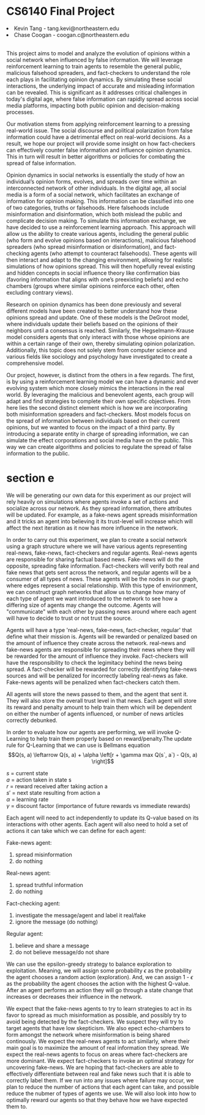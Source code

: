 # CS6140 Final Project

<li> Kevin Tang - tang.kevi@northeastern.edu </li>
<li> Chase Coogan - coogan.c@northeastern.edu </li>
<br>

This project aims to model and analyze the evolution of opinions within a social network when influenced by false information. We will leverage reinforcement learning to train agents to resemble the general public, malicious falsehood spreaders, and fact-checkers to understand the role each plays in facilitating opinion dynamics. By simulating these social interactions, the underlying impact of accurate and misleading information can be revealed. This is significant as it addresses critical challenges in today's digital age, where false information can rapidly spread across social media platforms, impacting both public opinion and decision-making processes.

Our motivation stems from applying reinforcement learning to a pressing real-world issue. The social discourse and political polarization from false information could have a detrimental effect on real-world decisions. As a result, we hope our project will provide some insight on how fact-checkers can effectively counter false information and influence opinion dynamics. This in turn will result in better algorithms or policies for combating the spread of false information.

Opinion dynamics in social networks is essentially the study of how an individual’s opinion forms, evolves, and spreads over time within an interconnected network of other individuals. In the digital age, all social media is a form of a social network, which facilitates an exchange of information for opinion making. This information can be classified into one of two categories, truths or falsehoods. Here falsehoods include misinformation and disinformation, which both mislead the public and complicate decision making. To simulate this information exchange, we have decided to use a reinforcement learning approach. This approach will allow us the ability to create various agents, including the general public (who form and evolve opinions based on interactions), malicious falsehood spreaders (who spread misinformation or disinformation), and fact-checking agents (who attempt to counteract falsehoods). These agents will then interact and adapt to the changing environment, allowing for realistic simulations of how opinions spread. This will then hopefully reveal existing and hidden concepts in social influence theory like confirmation bias (favoring information that aligns with one’s preexisting beliefs) and echo chambers (groups where similar opinions reinforce each other, often excluding contrary views).

Research on opinion dynamics has been done previously and several different models have been created to better understand how these opinions spread and update. One of these models is the DeGroot model, where individuals update their beliefs based on the opinions of their neighbors until a consensus is reached. Similarly, the Hegselmann-Krause model considers agents that only interact with those whose opinions are within a certain range of their own, thereby simulating opinion polarization. Additionally, this topic does not solely stem from computer science and various fields like sociology and psychology have investigated to create a comprehensive model.

Our project, however, is distinct from the others in a few regards. The first, is by using a reinforcement learning model we can have a dynamic and ever evolving system which more closely mimics the interactions in the real world. By leveraging the malicious and benevolent agents, each group will adapt and find strategies to complete their own specific objectives. From here lies the second distinct element which is how we are incorporating both misinformation spreaders and fact-checkers. Most models focus on the spread of information between individuals based on their current opinions, but we wanted to focus on the impact of a third party. By introducing a separate entity in charge of spreading information, we can simulate the effect corporations and social media have on the public. This way we can create algorithms and policies to regulate the spread of false information to the public.

# section e

We will be generating our own data for this experiment as our project will rely heavily on simulations where agents invoke a set of actions and socialize across our network. As they spread information, there attributes will be updated. For example, as a fake-news agent spreads misinformation and it tricks an agent into believing it its trust-level will increase which will affect the next iteration as it now has more influence in the network.

In order to carry out this experiment, we plan to create a social network using a graph structure where we will have various agents representing real-news, fake-news, fact-checkers and regular agents. Real-news agents are responsible for sharing factual based news. Fake-news will do the opposite, spreading fake information. Fact-checkers will verify both real and fake news that gets sent across the network, and regular agents will be a consumer of all types of news. These agents will be the nodes in our graph, where edges represent a social relationship. With this type of envirionment, we can construct graph networks that allow us to change how many of each type of agent we want introduced to the network to see how a differing size of agents may change the outcome. Agents will "communicate" with each other by passing news around where each agent will have to decide to trust or not trust the source.

Agents will have a type 'real-news, fake-news, fact-checker, regular' that define what their mission is. Agents will be rewarded or penalized based on the amount of influence they create across the network. real-news and fake-news agents are responsible for spreading their news where they will be rewarded for the amount of influence they invoke. Fact-checkers will have the responsibility to check the legimitacy behind the news being spread. A fact-checker will be rewarded for correctly identifying fake-news sources and will be penalized for incorrectly labeling real-news as fake. Fake-news agents will be penalized when fact-checkers catch them.

All agents will store the news passed to them, and the agent that sent it. They will also store the overall trust level in that news. Each agent will store its reward and penalty amount to help train them which will be dependent on either the number of agents influenced, or number of news articles correctly debunked.

In order to evaluate how our agents are performing, we will invoke Q-Learning to help train them properly based on reward/penalty.The update rule for Q-Learning that we can use is Bellmans equation $$Q(s, a) \leftarrow Q(s, a) + \alpha \left[r + \gamma max Q(s`, a`) - Q(s, a) \right]$$

$s$ = current state  
$a$ = action taken in state s  
$r$ = reward received after taking action a  
$s'$ = next state resulting from action a  
$α$ = learning rate  
$γ$ = discount factor (importance of future rewards vs immediate rewards)

Each agent will need to act independently to update its Q-value based on its interactions with other agents. Each agent will also need to hold a set of actions it can take which we can define for each agent:

Fake-news agent:

1. spread misinformation
2. do nothing

Real-news agent:

1. spread truthful information
2. do nothing

Fact-checking agent:

1. investigate the message/agent and label it real/fake
2. ignore the message (do nothing)

Regular agent:

1. believe and share a message
2. do not believe message/do not share

We can use the epsilon-greedy strategy to balance exploration to exploitation. Meaning, we will assign some probability $\epsilon$ as the probability the agent chooses a random action (exploration). And, we can assign 1 - $\epsilon$ as the probability the agent chooses the action with the highest Q-value. After an agent performs an action they will go through a state change that increases or decreases their influence in the network.

We expect that the fake-news agents to try to learn strategies to act in its favor to spread as much misinformation as possible, and possibly try to avoid being detected by the fact-checkers. We suspect they will try to target agents that have low skepticism. We also epect echo-chambers to form amongst the network where misinformation is being shared continously. We expect the real-news agents to act similarly, where their main goal is to maximize the amount of real information they spread. We expect the real-news agents to focus on areas where fact-checkers are more dominant. We expect fact-checkers to invoke an optimal strategy for uncovering fake-news. We are hoping that fact-checkers are able to effectively differentiate between real and fake news such that it is able to correctly label them. If we run into any issues where failure may occur, we plan to reduce the number of actions that each agent can take, and possible reduce the nubmer of types of agents we use. We will also look into how to optimally reward our agents so that they behave how we have expected them to.
